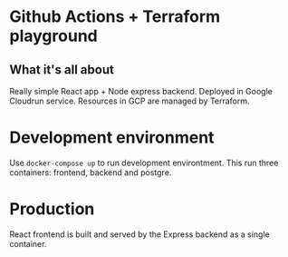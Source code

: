 # Github Actions + Terraform playground

## What it's all about

Really simple React app + Node express backend. Deployed in Google Cloudrun service. Resources in GCP are managed by Terraform.

# Development environment

Use ```docker-compose up``` to run development environtment. This run three containers: frontend, backend and postgre. 

# Production

React frontend is built and served by the Express backend as a single container.

